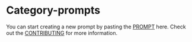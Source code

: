 # Category-prompts

You can start creating a new prompt by pasting the [PROMPT](../../PROMPT.md) here. Check out the [CONTRIBUTING](../../CONTRIBUTING.md) for more information.